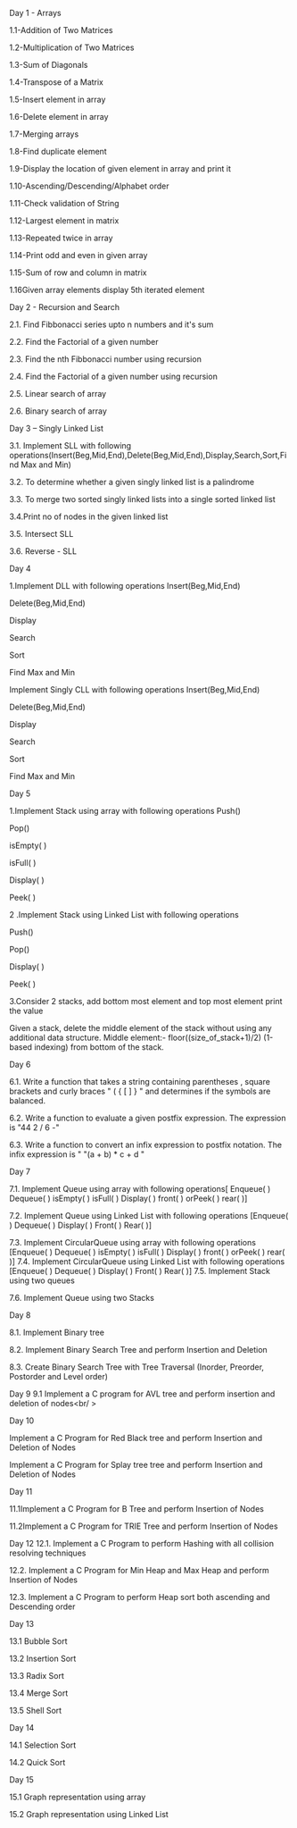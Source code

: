 Day 1 - Arrays

1.1-Addition of Two Matrices

1.2-Multiplication of Two Matrices

1.3-Sum of Diagonals

1.4-Transpose of a Matrix

1.5-Insert element in array

1.6-Delete element in array

1.7-Merging arrays

1.8-Find duplicate element

1.9-Display the location of given element in array and print it

1.10-Ascending/Descending/Alphabet order

1.11-Check validation of String

1.12-Largest element in matrix

1.13-Repeated twice in array

1.14-Print odd and even in given array

1.15-Sum of row and column in matrix

1.16Given array elements display 5th iterated element

Day 2 - Recursion and Search

2.1. Find Fibbonacci series upto n numbers and it's sum

2.2. Find the Factorial of a given number

2.3. Find the nth Fibbonacci number using recursion

2.4. Find the Factorial of a given number using recursion

2.5. Linear search of array

2.6. Binary search of array

Day 3 – Singly Linked List

3.1. Implement SLL with following operations(Insert(Beg,Mid,End),Delete(Beg,Mid,End),Display,Search,Sort,Find Max and Min)

3.2. To determine whether a given singly linked list is a palindrome

3.3. To merge two sorted singly linked lists into a single sorted linked list

3.4.Print no of nodes in the given linked list

3.5. Intersect SLL

3.6. Reverse - SLL

Day 4

1.Implement DLL with following operations Insert(Beg,Mid,End)

Delete(Beg,Mid,End)

Display

Search

Sort

Find Max and Min

Implement Singly CLL with following operations
Insert(Beg,Mid,End)

Delete(Beg,Mid,End)

Display

Search

Sort

Find Max and Min

Day 5

1.Implement Stack using array with following operations Push()

Pop()

isEmpty( )

isFull( )

Display( )

Peek( )

2 .Implement Stack using Linked List with following operations

Push()

Pop()

Display( )

Peek( )

3.Consider 2 stacks, add bottom most element and top most element print the value

Given a stack, delete the middle element of the stack without using any additional data structure.
Middle element:- floor((size_of_stack+1)/2) (1-based indexing) from bottom of the stack.

Day 6

6.1. Write a function that takes a string containing parentheses , square brackets and curly braces " ( { [ ] } " and determines if the symbols are balanced.

6.2. Write a function to evaluate a given postfix expression. The expression is "44 2 / 6 -"

6.3. Write a function to convert an infix expression to postfix notation. The infix expression is " "(a + b) * c + d "

Day 7

7.1. Implement Queue using array with following operations[ Enqueue( ) Dequeue( ) isEmpty( ) isFull( ) Display( ) front( ) orPeek( ) rear( )]

7.2. Implement Queue using Linked List with following operations [Enqueue( ) Dequeue( ) Display( ) Front( ) Rear( )]

7.3. Implement CircularQueue using array with following operations [Enqueue( ) Dequeue( ) isEmpty( ) isFull( ) Display( ) front( ) orPeek( ) rear( )]
7.4. Implement CircularQueue using Linked List with following operations [Enqueue( ) Dequeue( ) Display( ) Front( ) Rear( )]
7.5. Implement Stack using two queues

7.6. Implement Queue using two Stacks

Day 8

8.1. Implement Binary tree

8.2. Implement Binary Search Tree and perform Insertion and Deletion

8.3. Create Binary Search Tree with Tree Traversal (Inorder, Preorder, Postorder and Level order)

Day 9 9.1 Implement a C program for AVL tree and perform insertion and deletion of nodes<br/ >

Day 10

Implement a C Program for Red Black tree and perform Insertion and Deletion of Nodes

Implement a C Program for Splay tree tree and perform Insertion and Deletion of Nodes

Day 11

11.1Implement a C Program for B Tree and perform Insertion of Nodes

11.2Implement a C Program for TRIE Tree and perform Insertion of Nodes

Day 12 12.1. Implement a C Program to perform Hashing with all collision resolving techniques

12.2. Implement a C Program for Min Heap and Max Heap and perform Insertion of Nodes

12.3. Implement a C Program to perform Heap sort both ascending and Descending order

Day 13

13.1 Bubble Sort

13.2 Insertion Sort

13.3 Radix Sort

13.4 Merge Sort

13.5 Shell Sort

Day 14

14.1 Selection Sort

14.2 Quick Sort

Day 15

15.1 Graph representation using array

15.2 Graph representation using Linked List
